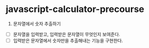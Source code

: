 # javascript-calculator-precourse

1.  문자열에서 숫자 추출하기

- [ ] 문자열을 입력받고, 입력받은 문자열이 무엇인지 보여준다.
- [ ] 입력받은 문자열에서 숫자만을 추출해내는 기능을 구현한다.
